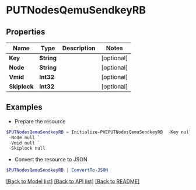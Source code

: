 # PUTNodesQemuSendkeyRB
## Properties

Name | Type | Description | Notes
------------ | ------------- | ------------- | -------------
**Key** | **String** |  | [optional] 
**Node** | **String** |  | [optional] 
**Vmid** | **Int32** |  | [optional] 
**Skiplock** | **Int32** |  | [optional] 

## Examples

- Prepare the resource
```powershell
$PUTNodesQemuSendkeyRB = Initialize-PVEPUTNodesQemuSendkeyRB  -Key null `
 -Node null `
 -Vmid null `
 -Skiplock null
```

- Convert the resource to JSON
```powershell
$PUTNodesQemuSendkeyRB | ConvertTo-JSON
```

[[Back to Model list]](../README.md#documentation-for-models) [[Back to API list]](../README.md#documentation-for-api-endpoints) [[Back to README]](../README.md)

